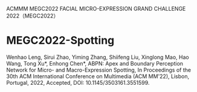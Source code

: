 ACMMM MEGC2022 FACIAL MICRO-EXPRESSION GRAND CHALLENGE 2022（MEGC2022）
# MEGC2022-Spotting
Wenhao Leng, Sirui Zhao, Yiming Zhang, Shiifeng Liu, Xinglong Mao, Hao Wang, Tong Xu*, Enhong Chen*, 
ABPN: Apex and Boundary Perception Network for Micro- and Macro-Expression Spotting, 
In Proceedings of the 30th ACM International Conference on Multimedia (ACM MM'22),
Lisbon, Portugal, 2022, Accepted, DOI: 10.1145/3503161.3551599.
